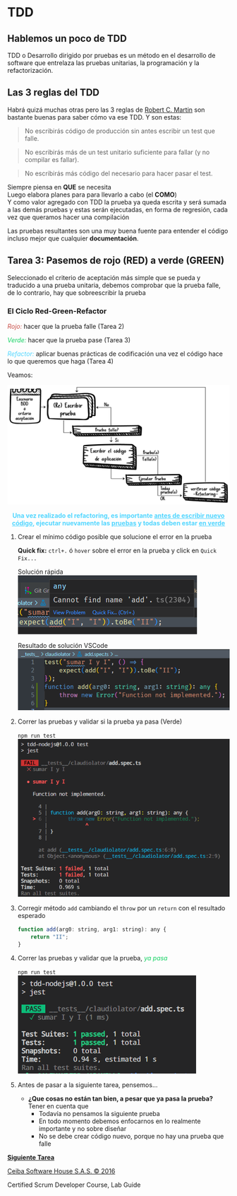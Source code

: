 # TDD

## Hablemos un poco de TDD

TDD o Desarrollo dirigido por pruebas es un método en el desarrollo de software que entrelaza las pruebas unitarias, la programación y la refactorización.

## Las 3 reglas del TDD

Habrá quizá muchas otras pero las 3 reglas de [Robert C. Martin](http://butunclebob.com/ArticleS.UncleBob.TheThreeRulesOfTdd) son bastante buenas para saber cómo va ese TDD. Y son estas:

> No escribirás código de producción sin antes escribir un test que falle.

> No escribirás más de un test unitario suficiente para fallar (y no compilar es fallar).

> No escribirás más código del necesario para hacer pasar el test.

Siempre piensa en **QUE** se necesita\
Luego elabora planes para para llevarlo a cabo (el **COMO**)\
Y como valor agregado con TDD la prueba ya queda escrita y será sumada a las demás pruebas y estas serán ejecutadas, en forma de regresión, cada vez que queramos hacer una compilación

Las pruebas resultantes son una muy buena fuente para entender el código incluso mejor que cualquier **documentación**.

## Tarea 3: Pasemos de rojo (RED) a verde (GREEN)

Seleccionado el criterio de aceptación más simple que se pueda y traducido a una prueba unitaria, debemos comprobar que la prueba falle, de lo contrario, hay que sobreescribir la prueba

### El Ciclo Red-Green-Refactor

<span style="color:#C9514B; font-style:italic">Rojo:</span> hacer que la prueba falle (Tarea 2)

<span style="color:#13D162; font-style:italic">Verde:</span> hacer que la prueba pase (Tarea 3)

<span style="color:#51D6FF; font-style:italic">Refactor:</span> aplicar buenas prácticas de codificación una vez el código hace lo que queremos que haga (Tarea 4)

Veamos:

![Ciclo de desarrollo basado en TDD](/workshop/CicloTDD.png "Ciclo TDD")

<!-- <img src="CicloTDD.png" width="600"> -->

<p style="color:#51D6FF; font-weight:bold; text-align:center">Una vez realizado el refactoring, es importante <span style="text-decoration:underline">antes de escribir nuevo código</span>, ejecutar nuevamente las <span style="text-decoration:underline">pruebas</span> y todas deben estar <span style="text-decoration:underline">en verde</span></p>

1. Crear el mínimo código posible que solucione el error en la prueba

    **Quick fix:** `ctrl+.` ó `hover` sobre el error en la prueba y click en `Quick Fix...`

    Solución rápida\
    ![Solución rápida](/workshop/QuickFix.png "Quick Fix")

    Resultado de solución VSCode\
    ![Resultado de solución VSCode](/workshop/ResultadoQuickFix.png "Resultado Quick Fix")

2. Correr las pruebas y validar si la prueba ya pasa (Verde)

    `npm run test`\
    ![Resultado de solución VSCode](/workshop/ResultadoPruebasFnNotImpl.png "Resultado Quick Fix")

3. Corregir método `add` cambiando el `throw` por un `return` con el resultado esperado

    ```javascript
    function add(arg0: string, arg1: string): any {
    	return "II";
    }
    ```

4. Correr las pruebas y validar que la prueba, <span style="color:#13D162; font-style:italic">ya pasa</span>

    `npm run test`\
    ![Resultado verde](/workshop/ResultadoPruebasVerde.png "Resultado Pruebas Verde")

5. Antes de pasar a la siguiente tarea, pensemos...
    - **¿Que cosas no están tan bien, a pesar que ya pasa la prueba?**\
       Tener en cuenta que
        - Todavía no pensamos la siguiente prueba
        - En todo momento debemos enfocarnos en lo realmente importante y no sobre diseñar
        - No se debe crear código nuevo, porque no hay una prueba que falle

**[Siguiente Tarea](../../../../tree/workshop-detail/4/workshop)**

[Ceiba Software House S.A.S. © 2016](https://www.ceiba.com.co/)

Certified Scrum Developer Course, Lab Guide
